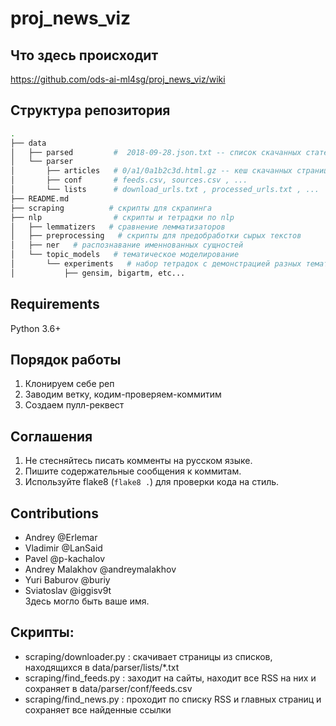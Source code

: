 # proj_news_viz  

## Что здесь происходит  
https://github.com/ods-ai-ml4sg/proj_news_viz/wiki

## Структура репозитория  

```bash
.
├── data
│   ├── parsed         #  2018-09-28.json.txt -- список скачанных статей в json
│   └── parser
│       ├── articles   # 0/a1/0a1b2c3d.html.gz -- кеш скачанных страниц
│       ├── conf       # feeds.csv, sources.csv , ...
│       └── lists      # download_urls.txt , processed_urls.txt , ...
├── README.md
├── scraping          # скрипты для скрапинга
├── nlp                # скрипты и тетрадки по nlp
│   ├── lemmatizers   # сравнение лемматизаторов
│   ├── preprocessing   # скрипты для предобработки сырых текстов
│   ├── ner   # распознавание именнованных сущностей
│   └── topic_models   # тематическое моделирование
│       └── experiments   # набор тетрадок с демонстрацией разных тематических моделей
│           ├── gensim, bigartm, etc...
```



## Requirements

Python 3.6+

## Порядок работы

1. Клонируем себе реп
2. Заводим ветку, кодим-проверяем-коммитим
3. Создаем пулл-реквест

## Соглашения

1. Не стесняйтесь писать комменты на русском языке.
2. Пишите содержательные сообщения к коммитам.
3. Используйте flake8 (`flake8 .`) для проверки кода на стиль.


## Contributions

- Andrey @Erlemar
- Vladimir @LanSaid
- Pavel @p-kachalov
- Andrey Malakhov @andreymalakhov
- Yuri Baburov @buriy
- Sviatoslav @iggisv9t  
Здесь могло быть ваше имя.

## Скрипты:

- scraping/downloader.py : скачивает страницы из списков, находящихся в data/parser/lists/*.txt
- scraping/find_feeds.py : заходит на сайты, находит все RSS на них и сохраняет в data/parser/conf/feeds.csv
- scraping/find_news.py : проходит по списку RSS и главных страниц и сохраняет все найденные ссылки
